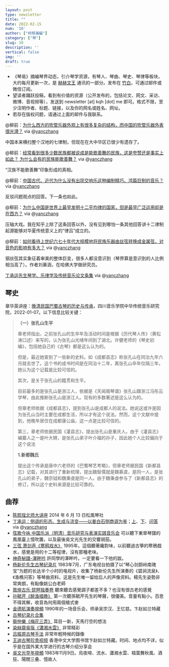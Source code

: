 ```yaml
---
layout: post
type: newsletter
title: ""
date: 2022-02-15
num: '10'
author: ["柯棋瀚編"]
category: ["琴"]
slug: 10
description: ''
vertical: false
img: ''
draft: true
---
```




- 《琴易》摘编琴界动态，引介琴学资源，有琴人、琴曲、琴史、琴律等板块，大约每月更新一次，是 [赫赫文王](https://kqh.me) 通讯的一部分。发布在 [竹白](https://kqhnewsletter.zhubai.love)，可通过邮件或微信订阅。
- 望读者踊跃投稿，看到有价值的资源（公开发布的，包括论文、网文、采访、微博、音视频等），发送到 newsletter [at] kqh [dot] me 即可。格式不限，至少注明作者、标题、链接，以及你的网名或姓名、网址。
- 若存在版权问题，请通过上面的邮件与我联系。

@柳前：[为什么西方的吹管乐器外观上有很多复杂的结构，而中国的吹管乐器外表很光滑？]( https://www.zhihu.com/question/270875508/answer/1740877827) via @[yanczhang](https://space.bilibili.com/10957609)

中国本来横扫整个汉地的七律制，但现在在大中华区已很少有遗存了。

 

@柳前：[经常看到很多少数民族都被说成是能歌善舞的民族，这是夸赞还是事实上如此？  为什么会有的民族能歌善舞？](https://www.zhihu.com/question/24568412/answer/1537849446) via @[yanczhang](https://space.bilibili.com/10957609)

“汉族不能歌善舞”印象形成的真相。

 

@柳前：[中国古代、近代为什么没有出现交响乐这种编制精巧、鸿篇巨制的音乐？](https://www.zhihu.com/question/23327752/answer/1359716199)  via @[yanczhang](https://space.bilibili.com/10957609)

反驳问题观点的回答。下一条也如此。

 

@柳前：[为什么中国是世界上最早发明十二平均律的国家，但是最早广泛运用却是在西方？](https://www.zhihu.com/question/402020777/answer/1299602267)  via @[yanczhang](https://space.bilibili.com/10957609)

压轴大戏。我在知乎上除了这条回答以外，没有见到哪怕一条其他回答讲十二律制起源能够对华夏传统意义上的“律吕”成立的。

 

@柳前：[如何看待上世纪六七十年代大规模地将民族乐器由丝弦转换成金属弦，对音色的影响有多大？](https://www.zhihu.com/question/471178885/answer/2195894918) via @[yanczhang](https://space.bilibili.com/10957609)

钢丝弦其实象征着审美的整体巨变，很多人都没意识到（琴界算是意识到的人比例相当高了）。作者刘綦涵，在哈佛大学做研究员。  

[丁承运先生琴学、乐律学及传统音乐论文条集](https://mp.weixin.qq.com/s/xrE3n2_IjzTc9ft836bIVA)  via @[yanczhang](https://space.bilibili.com/10957609)

## 琴史

章华英讲座：[晚清民国巴蜀古琴的历史与传承](https://mp.weixin.qq.com/s/4n12gxr3QjATauwStj4TcA)，四川音乐学院中华传统音乐研究院，2022-01-07。以下信息比较关键：

> **（一）张孔山生平**
>
> 章老师指出，之前张孔山的生卒年及活动时间是根据《历代琴人传》（黄松涛口述）来写的，认为张孔山光绪年间到了湖北。许健老师的《琴史初编》，包括她自己的《古琴》都是这么认为的。
>
> 但是，最近她查到了一些新的史料。如《成都县志》称张孔山在同治九年六月就去世了。这个书的成书时间是在同治十二年，离张孔山卒年仅隔三年。她认为这个记载是比较可信的。
>
> 其次，是关于张孔山的籍贯和生平。
>
> 目前最多的是张孔山是浙江人，依据是《天闻阁琴谱》张孔山跟浙江冯彤云学琴，由此推断张孔山是浙江人。现有的多数著述是这么认为的。
>
> 但章老师依据《成都县志》，提到张孔山是成都人的说法。她说这或许是因为张孔山当时主要在成都生活，所以才有这个说法。然而，这个文献中提到，他晚年居住在成都康公庙，这一点是比较可信的。
>
> 第三，章老师依据民国《灌县志》，提出张孔山是重庆人。由于《灌县志》编纂人之一是叶大锵，是张孔山弟子叶介福的孙子，因此她个人比较偏向于这个说法
>
> **1.新都魏氏**
>
> 提出这个传承是唐中六老师的《巴蜀琴艺考略》，但章老师据民国《新都县志》记载，对其进行了重新梳理，提出魏智儒就是魏慕虞，是同一人，是张孔山的弟子，魏宗钺和魏秉虔是同一人。由于魏秉虔参与了《新都县志》的修订，所以这个史料来源是比较可靠的。

## 曲荐

- [陈熙珵北师大讲座](https://www.bilibili.com/video/BV1gJ411375q) 2014 年 6 月 13 日松風琴社
- [丁承运：侧调的形态、生成与流变——以姜白石侧商调为鉴](https://mp.weixin.qq.com/s?__biz=Mzg3NDQ4MDUzOQ%3D%3D&mid=2247487292&idx=1&sn=d07d158dfbbe4b97abea34a721998ede)；[上](https://mp.weixin.qq.com/s/aKOyBRQSP3EodAnkt5-Law)、[下](https://mp.weixin.qq.com/s/C3sNJ9Mn2qhLTpeYAJNk0A)、[问答](https://mp.weixin.qq.com/s/pD_Ce1dKHzAFhpU5Qqj2Kw) via @[yanczhang](https://space.bilibili.com/10957609)
- [弦歌今咏 中国乐派（明清）音乐研究与表演实践音乐会](https://www.bilibili.com/video/BV1Zu411U7RS) 可以聽下<v>東臯琴譜</v>的<v>鳳凰臺上憶吹簫</v>，以及最後吳文光先生的交響<v>胡笳</v>。
- [三弦 萧剑声《寒鸦戏水》](https://www.bilibili.com/video/BV1AL411j7Wq?p=4) 1995年。這個聽著纔對味，以前聽過古箏的寒鴉戲水，感覺是用的十二等程律，沒有那種老味。
- [神奇秘譜-澤畔吟](https://www.bilibili.com/video/BV1hQ4y1i7BZ) 許同學的澤畔吟，一定要看一下他的跋。
- [杨新伦先生古琴纪录片](https://www.bilibili.com/video/BV1qE411B7ru) 1983年7月，广东电视台拍摄了以“琴心剑胆岭南瑰宝”为题的长达半个小时的电视片，收集了杨新伦先生所演奏的《碧涧流泉》、《渔樵问答》等琴曲资料，这是先生唯一留给后人的声像资料。楊先生姿勢非常爽朗，有點像姚公白老師
- [敦煌古乐·琵琶独奏卷](https://www.bilibili.com/video/BV1k44y1v74Q) 聽來聽去感覺調子都差不多？也沒有很古老的感覺
- [孙毓芹《醉渔唱晚》](https://www.bilibili.com/video/BV1iD4y1U78U) 第一次聽孫毓芹先生的琴聲，很優美。音量有點小。百思不得其解，收音為何用兩個槍式麥
- [金德航演奏視頻](https://www.bilibili.com/video/BV1R44y1475X) 1990年的一场音乐会，师承吴宗汉、王忆慈。卞赵如兰特藏
- [古琴纪录片合集](https://www.bilibili.com/video/BV1q441177aT)
- [衛仲樂《梅花三弄》](https://www.bilibili.com/video/BV1cT4y1L7jd) 耳目一新，天馬行空的想法
- [染絲齋吳版《瀟湘水雲》](https://www.bilibili.com/video/BV1QT4y1L7sp) 非常精彩
- [吕振原古琴手法](https://www.bilibili.com/video/BV1Cg411c7jM) 非常年輕時候的錄像
- [王迪古琴珍贵视频](https://www.bilibili.com/video/BV1t64y1a7ES) 香港中文大学图书馆卞赵如兰特藏。时间、地点均不详，似乎是在国外某大学进行的古琴介绍分享会
- [吳文光早年視頻](https://www.bilibili.com/video/BV1eL4y1871Y) 1983年11月9日。烏夜啼、流水、瀟湘水雲、梧葉舞秋風、酒狂、陽關三叠、憶故人
